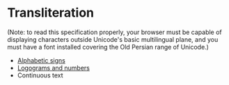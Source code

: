 
# Transliteration #


(Note: to read this specification properly, your browser must be capable of displaying characters outside Unicode's basic multilingual plane, and you must have a font installed covering the Old Persian range of Unicode.)



- [Alphabetic signs](Alphabetic.html)
- [Logograms and numbers](NonAlphabetic.html)
- Continuous text

